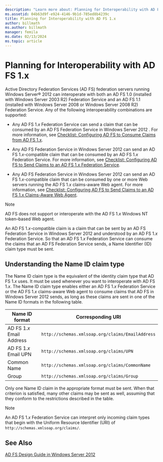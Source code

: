 ```yaml
---
description: "Learn more about: Planning for Interoperability with AD FS 1.x"
ms.assetid: 04b63d9f-e924-4146-9b1d-785ed8b4239c
title: Planning for Interoperability with AD FS 1.x
author: billmath
ms.author: billmath
manager: femila
ms.date: 02/13/2024
ms.topic: article
---
```


# Planning for Interoperability with AD FS 1.x

Active Directory Federation Services \(AD FS\) federation servers running Windows Server&reg; 2012 can interoperate with both an AD FS 1.0 \(installed with Windows Server 2003 R2\) Federation Service and an AD FS 1.1 \(installed with Windows Server 2008 or Windows Server 2008 R2\) Federation Service. Any of the following interoperability combinations are supported:

-   Any AD FS 1.*x* Federation Service can send a claim that can be consumed by an AD FS Federation Service in  Windows Server 2012 . For more information, see [Checklist: Configuring AD FS  to Consume Claims from AD FS 1.x](../../ad-fs/deployment/Checklist--Configuring-AD-FS--to-Consume-Claims-from-AD-FS-1.x.md).

-   Any AD FS Federation Service in  Windows Server 2012  can send an AD FS 1.*x*\-compatible claim that can be consumed by an AD FS 1.*x* Federation Service. For more information, see [Checklist: Configuring AD FS to Send Claims to an AD FS 1.x Federation Service](../../ad-fs/deployment/Checklist--Configuring-AD-FS-to-Send-Claims-to-an-AD-FS-1.x-Federation-Service.md).

-   Any AD FS Federation Service in  Windows Server 2012  can send an AD FS 1.*x*\-compatible claim that can be consumed by one or more Web servers running the AD FS 1.*x* claims\-aware Web agent. For more information, see [Checklist: Configuring AD FS to Send Claims to an AD FS 1.x Claims-Aware Web Agent](../../ad-fs/deployment/Checklist--Configuring-AD-FS-to-Send-Claims-to-an-AD-FS-1.x-Claims-Aware-Web-Agent.md).

> [!NOTE]
> AD FS does not support or interoperate with the AD FS 1.*x* Windows NT token–based Web agent.

An AD FS 1.*x*\-compatible claim is a claim that can be sent by an AD FS Federation Service in  Windows Server 2012  and understood by an AD FS 1.*x* Federation Service. So that an AD FS 1.*x* Federation Service can consume the claims that an AD FS Federation Service sends, a Name Identifier \(ID\) claim type must be sent.

## Understanding the Name ID claim type
The Name ID claim type is the equivalent of the identity claim type that AD FS 1.*x* uses. It must be used whenever you want to interoperate with AD FS 1.*x*. The Name ID claim type enables either an AD FS 1.*x* Federation Service or the AD FS 1.*x* claims\-aware Web agent to consume claims that AD FS in  Windows Server 2012  sends, as long as these claims are sent in one of the Name ID formats in the following table.


|      Name ID format       |               Corresponding URI                |
|---------------------------|------------------------------------------------|
| AD FS 1.*x* Email Address | `http://schemas.xmlsoap.org/claims/EmailAddress` |
|   AD FS 1.*x* Email UPN   |     `http://schemas.xmlsoap.org/claims/UPN`      |
|        Common Name        |  `http://schemas.xmlsoap.org/claims/CommonName`  |
|           Group           |    `http://schemas.xmlsoap.org/claims/Group`     |

Only one Name ID claim in the appropriate format must be sent. When that criterion is satisfied, many other claims may be sent as well, assuming that they conform to the restrictions described in the table.

> [!NOTE]
> An AD FS 1.*x* Federation Service can interpret only incoming claim types that begin with the Uniform Resource Identifier \(URI\) of `http://schemas.xmlsoap.org/claims/`.

## See Also
[AD FS Design Guide in Windows Server 2012](AD-FS-Design-Guide-in-Windows-Server-2012.md)
